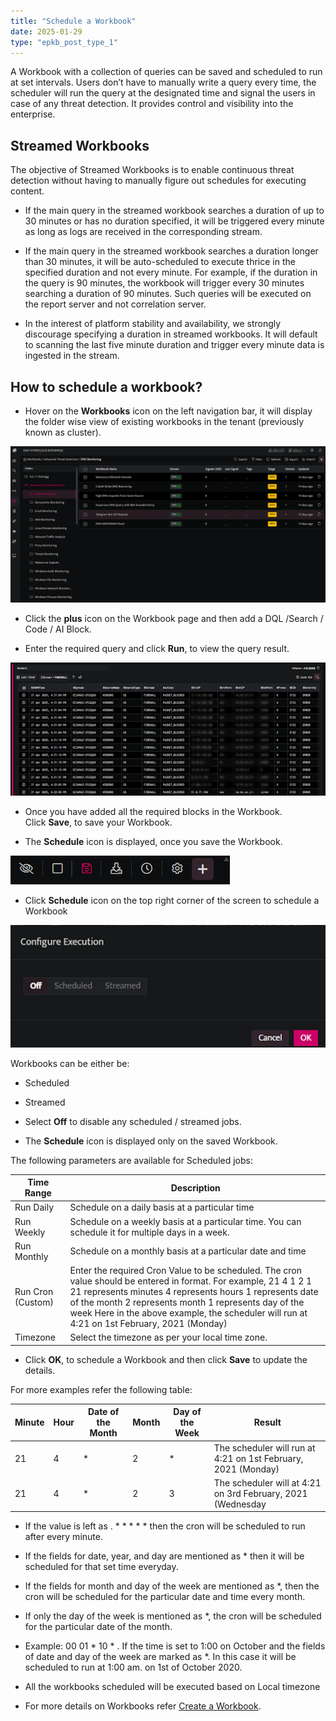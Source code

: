 ```yaml
---
title: "Schedule a Workbook"
date: 2025-01-29
type: "epkb_post_type_1"
---
```


  
A Workbook with a collection of queries can be saved and scheduled to run at set intervals. Users don’t have to manually write a query every time, the scheduler will run the query at the designated time and signal the users in case of any threat detection. It provides control and visibility into the enterprise.

## **Streamed Workbooks**

The objective of Streamed Workbooks is to enable continuous threat detection without having to manually figure out schedules for executing content.

- If the main query in the streamed workbook searches a duration of up to 30 minutes or has no duration specified, it will be triggered every minute as long as logs are received in the corresponding stream.

- If the main query in the streamed workbook searches a duration longer than 30 minutes, it will be auto-scheduled to execute thrice in the specified duration and not every minute. For example, if the duration in the query is 90 minutes, the workbook will trigger every 30 minutes searching a duration of 90 minutes. Such queries will be executed on the report server and not correlation server.

- In the interest of platform stability and availability, we strongly discourage specifying a duration in streamed workbooks. It will default to scanning the last five minute duration and trigger every minute data is ingested in the stream.

## **How to schedule a workbook?**

- Hover on the **Workbooks** icon on the left navigation bar, it will display the folder wise view of existing workbooks in the tenant (previously known as cluster).

![image 1-Dec-07-2023-12-09-45-0842-PM](./images-Schedule%20a%20Workbook/Schedule-a-Workbook-1.png)

- Click the **plus** icon on the Workbook page and then add a DQL /Search / Code / AI Block.

- Enter the required query and click **Run**, to view the query result.

![image 2-Dec-07-2023-12-10-02-3598-PM](./images-Schedule%20a%20Workbook/Schedule-a-Workbook-2.png)

- Once you have added all the required blocks in the Workbook. Click **Save**, to save your Workbook.

- The **Schedule** icon is displayed, once you save the Workbook.

![image 3-Dec-07-2023-12-10-14-2577-PM](./images-Schedule%20a%20Workbook/Schedule-a-Workbook-3.png)

- Click **Schedule** icon on the top right corner of the screen to schedule a Workbook

![image 4-Dec-07-2023-12-10-22-9318-PM](./images-Schedule%20a%20Workbook/Schedule-a-Workbook-4.png)

Workbooks can be either be:

- Scheduled

- Streamed

- Select **Off** to disable any scheduled / streamed jobs.

- The **Schedule** icon is displayed only on the saved Workbook.

The following parameters are available for Scheduled jobs:

| **Time Range** | **Description** |
| --- | --- |
| Run Daily | Schedule on a daily basis at a particular time |
| Run Weekly | Schedule on a weekly basis at a particular time. You can schedule it for multiple days in a week. |
| Run Monthly | Schedule on a monthly basis at a particular date and time |
| Run Cron (Custom) | Enter the required Cron Value to be scheduled. The cron value should be entered in format.      For example, 21 4 1 2 1   21 represents minutes   4 represents hours   1 represents date of the month   2 represents month   1 represents day of the week   Here in the above example, the scheduler will run at 4:21 on 1st February, 2021 (Monday) |
| Timezone | Select the timezone as per your local time zone. |

- Click **OK**, to schedule a Workbook and then click **Save** to update the details.

For more examples refer the following table:

| Minute | Hour | Date of the Month | Month | Day of the Week | Result |
| --- | --- | --- | --- | --- | --- |
| 21 | 4 | \* | 2 | \* | The scheduler will run at 4:21 on 1st February, 2021 (Monday) |
| 21 | 4 | \* | 2 | 3 | The scheduler will at 4:21 on 3rd February, 2021 (Wednesday |

- If the value is left as . \* \* \* \* \* then the cron will be scheduled to run after every minute.

- If the fields for date, year, and day are mentioned as \* then it will be scheduled for that set time everyday.

- If the fields for month and day of the week are mentioned as \*, then the cron will be scheduled for the particular date and time every month.

- If only the day of the week is mentioned as \*, the cron will be scheduled for the particular date of the month.

- Example: 00 01 \* 10 \* . If the time is set to 1:00 on October and the fields of date and day of the week are marked as \*. In this case it will be scheduled to run at 1:00 am. on 1st of October 2020.

- All the workbooks scheduled will be executed based on Local timezone

- For more details on Workbooks refer [Create a Workbook](https://dnif.it/kb/hunting-with-workbooks/getting-started-hunting-with-workbooks/how-to-create-a-workbook-2/).
